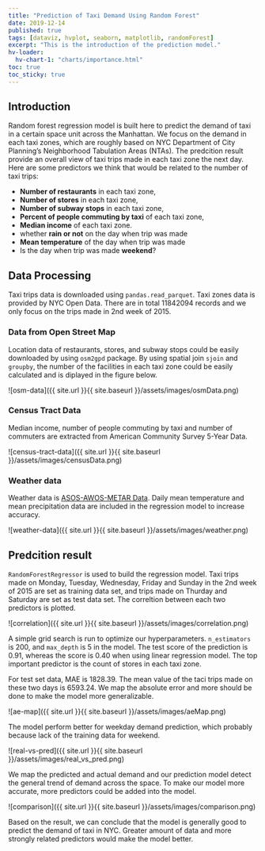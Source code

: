 ```yaml
---
title: "Prediction of Taxi Demand Using Random Forest"
date: 2019-12-14
published: true
tags: [dataviz, hvplot, seaborn, matplotlib, randomForest]
excerpt: "This is the introduction of the prediction model."
hv-loader:
  hv-chart-1: "charts/importance.html"
toc: true
toc_sticky: true
---
```


## Introduction

Random forest regression model is built here to predict the demand of taxi in a certain space unit across the Manhattan. We focus on the demand in each taxi zones, which are roughly based on NYC Department of City Planning’s Neighborhood Tabulation Areas (NTAs). The predcition result provide an overall view of taxi trips made in each taxi zone the next day. Here are some predictors we think that would be related to the number of taxi trips:
- **Number of restaurants** in each taxi zone,
- **Number of stores** in each taxi zone,
- **Number of subway stops** in each taxi zone,
- **Percent of people commuting by taxi** of each taxi zone,
- **Median income** of each taxi zone.
- whether **rain or not** on the day when trip was made
- **Mean temperature** of the day when trip was made
- Is the day when trip was made **weekend**?



## Data Processing

Taxi trips data is downloaded using `pandas.read_parquet`. Taxi zones data is provided by NYC Open Data. There are in total 11842094 records and we only focus on the trips made in 2nd week of 2015.


### Data from Open Street Map

Location data of restaurants, stores, and subway stops could be easily downloaded by using `osm2gpd` package. By using spatial join `sjoin` and `groupby`, the number of the facilities in each taxi zone could be easily calculated and is diplayed in the figure below. 

![osm-data]({{ site.url }}{{ site.baseurl }}/assets/images/osmData.png)


### Census Tract Data

Median income, number of people commuting by taxi and number of commuters are extracted from American Community Survey 5-Year Data.  

![census-tract-data]({{ site.url }}{{ site.baseurl }}/assets/images/censusData.png)


### Weather data

Weather data is [ASOS-AWOS-METAR Data](https://mesonet.agron.iastate.edu/request/download.phtml). Daily mean temperature and mean precipitation data are included in the regression model to increase accuracy. 

![weather-data]({{ site.url }}{{ site.baseurl }}/assets/images/weather.png)



## Predcition result

`RandomForestRegressor` is used to build the regression model. Taxi trips made on Monday, Tuesday, Wednesday, Friday and Sunday in the 2nd week of 2015 are set as training data set, and trips made on Thurday and Saturday are set as test data set. The correltion between each two predictors is plotted. 

![correlation]({{ site.url }}{{ site.baseurl }}/assets/images/correlation.png)

A simple grid search is run to optimize our hyperparameters. `n_estimators` is 200, and `max_depth` is 5 in the model. The test score of the prediction is 0.91, whereas the score is 0.40 when using linear regression model. The top important predictor is the count of stores in each taxi zone. 

<div id="hv-chart-1"></div>

For test set data, MAE is 1828.39. The mean value of the taci trips made on these two days is 6593.24. We map the absolute error and more should be done to make the model more generalizable.

![ae-map]({{ site.url }}{{ site.baseurl }}/assets/images/aeMap.png)

The model perform better for weekday demand prediction, which probably because lack of the training data for weekend.

![real-vs-pred]({{ site.url }}{{ site.baseurl }}/assets/images/real_vs_pred.png)

We map the predicted and actual demand and our prediction model detect the general trend of demand across the space. To make our model more accurate, more predictors could be added into the model.

![comparison]({{ site.url }}{{ site.baseurl }}/assets/images/comparison.png)

Based on the result, we can conclude that the model is generally good to predict the demand of taxi in NYC. Greater amount of data and more strongly related predictors would make the model better.



